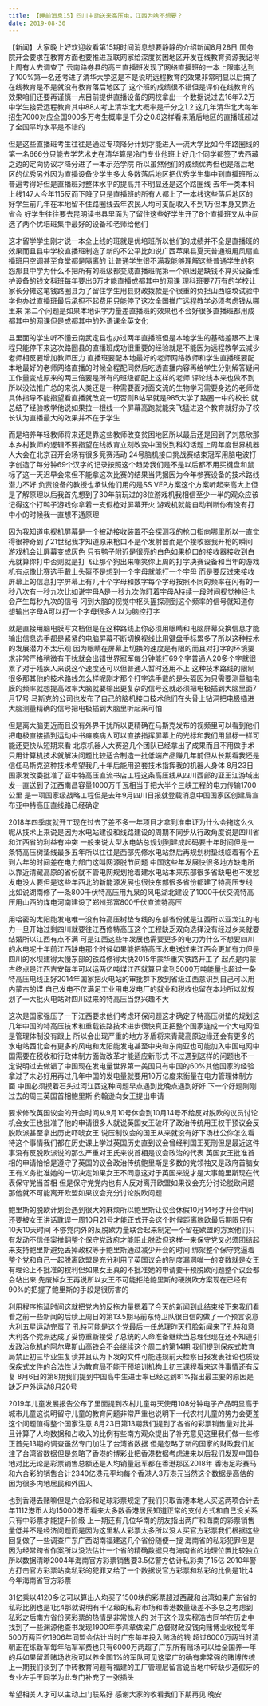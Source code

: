```yaml
---
title: 【睡前消息15】四川主动送来高压电，江西为啥不想要？
date: 2019-08-30
---
```


【新闻】大家晚上好欢迎收看第15期时间消息想要静静的介绍新闻8月28日 国务院开会要求在教育方面也要推进互联网家给深度贫困地区开发在线教育资源我记得上周有人去调查了
云南路券县的高三直播班发现了网络直播班的一本上限率达到了100%第一名还考进了清华大学这是不是说明远程教育的效果非常明显以后搞了在线教育是不是就没有教育落后地区了
这个班的成绩很不错但是评价在线教育的效果咱们还要再谨慎一点目前提供直播设备的网校拿出一个数据说过去16年7.2万中学生接受远程教育其中88人考上清华北大概率是千分之1.2
这几年清华北大每年招生7000对应全国900多万考生概率是千分之0.8这样看来落后地区的直播班超过了全国平均水平是不错的

但是这些直播班考生往往是通过专项降分计划才能进入一流大学比如今年路圈线的第一名666分只能去学艺术史在清华算是冷门专业他班上好几个同学都签了去西藏之边的定向协议才降分进了一本示范学院
所以虽然他们的成绩优秀但也是落后地区的优秀另外因为直播设备少学生多大多数落后地区把优秀学生集中到直播班所以普遍考得好但是直播班对整体水平的提高并不明显还是这个路圈线
去年一类本科上线147人今年115反而下降了只是直播班的所有人都上了一本线这些落后地区的好学生前几年在本地留不住路圈线去年农民人均可支配收入不到1万但本身又靠近省会
好学生往往要去昆明读书县里面为了留住这些好学生开了8个直播班又从中间选了两个优培班集中最好的设备和老师给他们

这才留学学生刚才说一本全上线的班就是优培班所以他们的成绩并不全是直播班的效果而且县中学校直播班制造了新的不公平比如说广西苹果县夏天普通班用风扇直播班用空调甚至食堂都是隔离的
让普通学生很不满我能够理解这些普通学生的抱怨那县中学为什么不把所有的班级都变成直播班呢第一个原因是缺钱不算买设备维护设备的钱文科班每年要出6万才能直播成都其中的网课
理科班要7万有的学校让家长分摊这笔钱路圈县为了留住学生用县财政拨款是个很重的负担山西临坟试验中学也办过直播班最后承担不起费用只能停了这次全国推广远程教学必须考虑钱从哪里来
第二个问题是如果本地识字力量差直播班的效果也不会好很多直播班都用成都其中的网课但是成都其中的外语课全英文化

县里面的学生听不懂云南武定县也办过两年直播班但是本地学生的基础差跟不上课程只能停下来这次路圈县的直播班成功很重要的经验就是不能因为远程教学去减少老师相反要增加教师压力
直播班要配本地最好的老师网络教师和学生直播班要配本地最好的老师网络直播的时候全程配同然后吃透直播内容再给学生分别解答疑问工作量变成原来的两三倍要是所有的班级都配上这样的老师
评论线本来也做不到所以没法推广总的来说人类还是一种需要面对面交流的生物学习需要身边的老师做具体指导不能指望看直播就改变一切否则B站早就是985大学了路圈一中的校长
就总结了经验教学他说如果拉一根线一个屏幕高跑就能突飞猛进这个教育就好办了校长认为直播最大的效果并不在于学生

而是培养年轻教师将来还是靠这些教师改变贫困地区所以最后还是回到了刘慈欣那本乡村教师的逻辑不要指望在线教育立刻改变中国说到科幻话题上周年度世界机器人大会在北京召开会场有很多竞赛活动
24号脑机接口挑战赛结束冠军用脑电波打字创造了每分钟69个汉字的记录按照这个趋势我们是不是以后都不用买键盘和鼠标了这一天迟早会来但不能拿这次比赛的结果当凭据因为今年参赛设备的技术路线潜力不好
负责设备的教授也承认他们用的是SS VEP方案这个方案听起来高大上但是了解原理以后我首先想到了30年前玩过的8位游戏机我相信至少一半的观众应该记得这个打鸭子游戏你拿着一支假枪对屏幕开火
游戏机就能自动判断你有没有打中小的时候我一直想不通原理

因为我知道电视机屏幕是一个被动接收装置不会探测我的枪口指向哪里所以一直觉得很神奇到了21世纪我才知道原来枪口不是个发射器而是个接收器我开枪的瞬间游戏机会让屏幕变成灰色
只有鸭子附近是很亮的白色如果枪口的接收器接收到白光就算你打中否则就是打飞让那个狗出来嘲笑你上周的打字决赛设备和当年的游戏机有点像比赛选手戴上头盔不是想到一个字母就能打一个字母
而是要反过来接收屏幕上的信息打字屏幕上有几十个字母和数字每个字母按照不同的频率在闪有的一秒八次有一秒九次比如说字母A是一秒九次你盯着字母A持续一段时间视觉神经也会产生每秒九次的信号
闪到大脑的视觉中枢头盔探测到这个频率的信号就知道你想输出字母A可以打一个字母很多人以为脑控打字

就是直接用脑电膜写文档但是在这种路线上你必须用眼睛和电脑屏幕交换信息才能输出信息选手都是紧紧的电脑屏幕不断切换视线比用键盘手标累多了所以这种技术的发展潜力不太乐观
因为眼睛在屏幕上切换的速度是有限的而且对打字的环境要求非常严格稍微有干扰就会出错世界冠军每分钟能打69个字普通人20多个字就很累了对于残疾人来说这个速度还可以但普通人暂时还用不上
这种技术路线的限制很多那其他的技术路线怎么样呢刚才那个打字选手戴的是头盔因为只需要测量脑电膜的频率就想提高效率大脑就要输出更复杂的信号这就必须把电极插到大脑里面7月17号
马斯克的公司也发布了自己的脑机接口技术他们在头骨上钻洞把电极插进大脑测量精确的信号把电极插到大脑里听起来可怕

但是离大脑更近而且没有外界干扰所以更精确在马斯克发布的视频里可以看到他们把电极直接插到运动中书瘫痪病人可以直接指挥屏幕上的光标和我们用鼠标一样可能还更快从短期来看
北京机器人大赛这几个团队已经拿出了成果而且不用做手术只用计算机技术就解决问题比较适合制造一批低端产品赚几年前但从长期看我还是信任马斯克这种技术希望我几十年后能用这套技术指挥我的机器人身体
8月23日国家发改委批准了亚中特高压直流书店工程这条高压线从四川西部的亚王江游域出发一直送到了江西南昌容量1000万千瓦相当于把大半个三峡工程的电力传输1700公里
是一项国家级战略工程但是去年9月四川日报就登载消息中国国家区创建局宣布亚中特高压直线路已经确定

2018年四季度就开工现在过去了差不多一年项目才拿到准申证为什么会拖这么久呢从技术上来说是因为水电站建设和线路建设的周期不同步从行政角度说是四川省和江西省的利益有冲突
一般来说大型水电站总规划到建成起码要十年时间但是一条特高压树垫线最多五年所以往往是西部先修水电站然后再规划树垫线临着有个五到六年的时间差在电力部门这叫网源脱节问题
中国这些年发展快很多地方缺电所以靠近清藏高原的省份就不管电网规划抢着建水电站本来东部很多省缺电也不发愁发电没人要但是这些年西北的新能源发展也很快东部很多省份都建了特高压专线
比如说湖南修了一条800千伏特高压用九泉的风电湖北建设了1000千伏交流特高压用山西的煤电河南建设了郑州郑富800千伏直流特高压

用哈密的太阳能发电唯一没有特高压树垫专线的东部省份就是江西所以亚龙江的电力一旦开始过剩四川就要往江西修特高压这个工程缺乏双向选择没有经过乡亲就要结婚所以江西有点不满
可是江西这些年发展也需要更多的电力为什么不想要四川的水电呢十年前江西缺电那个时候如果能把特高压水电送过来江西会更加有力但是四川的水坝建得太慢东部的铁路修得太快2015年蒙华重灾铁路开工了
起点是内蒙古终点是江西吉安每年可以运两亿吨煤江西就算只拿到5000万吨能量也超过一条特高压电线正好2014年国家把火电站的审批群下放到省级江西意识到自己可以用内蒙古的煤
自己发电不仅满足工业用电发电厂的就业和税收也留在本地所以就规划了一大批火电站对四川过来的特高压当然兴趣不大

这次是国家强压了一下江西要求他们考虑环保问题这才确定了特高压树垫的规划这几年中国的特高压技术和重载铁路技术进步很快真正把整个国家连成一个大电网但是管理体制没有跟上
所以会出现严重的地方矛盾将来青藏高原边缘还会有更多的水电站西北会有更多的风电和太阳能发电甚至中央和东南亚也可能加入中国电网中国需要在税收和行政体制方面做改革才能适应新形式
不过遇到这样的问题也不一定说明过去做错了中国现在发电量世界第一美国只有中国的60%其他国家的经验拿过了未必好用再过几年中国的发电量就要用10万亿度来衡量在电力管理体制方面
中国必须摸着石头过河江西这种问题早点遇到比晚点遇到好好 下一个好题刚刚过去的周三英国首相鲍里斯·约翰逊向女王提出申请

要求修改英国议会的开会时间从9月10号休会到10月14号不给反对脱欧的议员讨论机会女王也批准了他的申请很多人就说英国女王破坏了政治传统用王权干预议会反脱欧派甚至拿出历史吓唬女王
说压制议会的国王从来就没有好下场杜公你怎么看待这个事情我们都在历史课上学过英国历史直到议会曾经判国王死刑但是最近这件事没有反脱欧派说的那么严重对王氏来说首相是议会政治的代表
英国女王批准首相的申请恰恰是遵守了英国的议会政治传统鲍里斯是多数的党领袖又是政府首脑女王有义务批准她的一切决定如果女王不同意这对于英国来说才是大事鲍里斯现在代表保守党当首相
但是保守党党内也有人反对离开欧盟如果议会充分讨论脱欧问题那他就不可能离开欧盟如果议会充分讨论脱欧问题

鲍里斯的脱欧计划会遇到很大的麻烦所以鲍里斯让议会休假10月14号才开会中间还要被女王讲话耽误一周10月21号才能正式开会这个时候距离脱欧最后期限只有10天10天时间
不够党内外的反脱欧力量联合起来制定一个留在欧盟的方案他们只有发动不信任案推翻整个保守党政府才能阻止脱欧但这样一来保守党又必须团结起来支持鲍里斯避免丢掉政权等于鲍里斯通过减少开会的时间
绑架整个保守党逼着整个党和自己一起脱离欧盟是充分利用了英国议会的制度漏洞唯一的变数就是女王有理论上不批准的权利但如果女王真的不批准她的申请要干预脱欧问题整个议会都会站出来
先废掉女王再说所以女王不可能拒绝鲍里斯的硬脱欧方案现在已经有90%的把握了鲍里斯的手段是很厉害的

利用程序拖延时间这就把党内的反拖力量摁着了今天的新闻到此结束接下来我们看看之前一些新闻的后续上周日的第13.5期马前东侍卫队很自信的做了一个预言说意大利五星运动完蛋了
孔特可能是这个党最后一任总理昨天打脸新闻来了孔特和意大利各个党派达成了妥协重新接受了总统的人命准备继续当总理但现在还不知道引发政治危机的阿尔卑斯山高铁会不会继续这个周二的第14期
我们提到保疾式教育局禁止初三毕业生复读并且认为下发的文件可能违规前天检察日报发表社论也质疑保疾式文件的合法性认为教育局不能干预培训机构上初三课程看来这件事情还有反复
8月6日的第8期我们提到中国高中生进士率已经达到81%指出最主要的原因是缺乏户外运动8月20号

2019年儿童发展报告公布了里面提到农村儿童每天使用108分钟电子产品明显高于城市儿童这说明留守儿童的教育问题非常严重也说明下一代农村儿童的势力会更差这个问题值得整个国家注意
8月23日第13期我们提到了各省的彩票销售量对比并且计算了人均数据和占收入的比例有些南方观众提出了补充意见这里我们做一些修正首先13期的调查虽然专门加注了台湾省数据
但是忽略了新的国家的财政我们加注了台湾省数据但是忽略了香港的博彩业把香港数据考虑进来以后我们发现中国各地对比无论是彩票销售总额还是人均销量冠军都在香港那区2018年
香港足彩赛马和六合彩的销售合计2340亿港元平均每个香港人3万港元当然这个数据是高估的因为很多内地居民和外国人

也到香港去赌嘛但是六合彩和足球彩票规定了我们只取香港本地人买这两项合计去年1112港币人均15000港币看来大多数香港居民知道正常的支付方式和自己没关系只有中彩票才能提升阶级
上一期还有几位华南的朋友指出两广和海南的彩票销售量低并不是经济问题而是因为这里私人彩票太多所以没人买官方彩票我们根据这些回复做了一些调查广东广西湖南福建这几个省份随便一搜
海南省的私彩犯罪但是因为经常跨省作案所以没法估计一个省的精确数据只有海南省的地理位置比较独立所以数据清晰2004年海南官方彩票销售要3.5亿警方估计私彩卖了15亿
2010年警方打击官方彩票站卖私彩的犯罪又给了一个数据说官方彩票和私彩的比例是1比4今年海南省官方彩票

31亿乘以4120多亿可以算出人均买了1500块的彩票超过西藏和台湾如果广东省的私彩比例也是1比4那就说明有千亿级的私彩市场和香港数量级差不多总之考虑到私彩之后南方省份买彩票的热情是非常惊人的
对于这个现实穆浩古同学在历史中找到了一些渊源他查书发现1900年李鸿章做梁广总督财政没钱向赌博业收税每年500万两百亿1906年同盟会估计当时广东每年投入赌场的钱
超过6000万两当时清朝正在练新军每年陆军军费也只有6000万两超了广东所有赌场可以给全国养一年的兵如果留着赌场收税可以养全国1%的军队可见这梁广的确有非常强的赌博传统
上一期我们谈到了中砖教育问题有福建的工厂管理层留言说当地中砖缺少造假牙的专业左手王同学为此专门补充了一张插头

希望相关人才可以主动上门联系好 感谢大家的收看我们下期再见 晚安